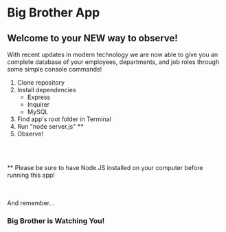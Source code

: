 # Big Brother App

## Welcome to your NEW way to observe!

With recent updates in modern technology we are now able to give you an complete
database of your employees, departments, and job roles through some simple console
commands!

1. Clone repository
2. Install dependencies
    - Express
    - Inquirer
    - MySQL
3. Find app's root folder in Terminal
4. Run "node server.js" **
5. Observe!

<br/><br/>

** Please be sure to have Node.JS installed on your computer before running this app!

<br/><br/>
And remember...
### Big Brother is Watching You!